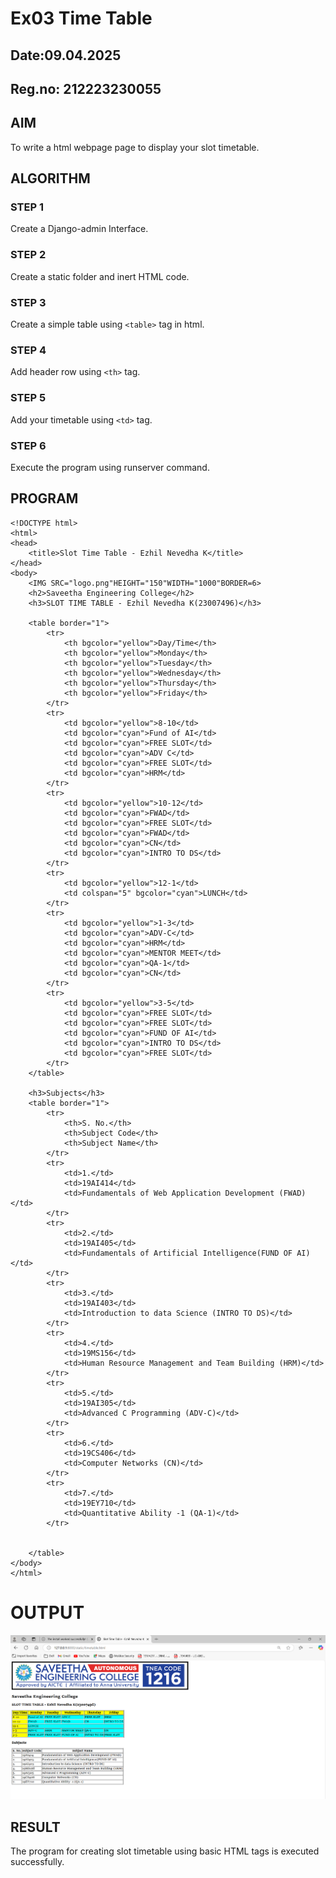 # Ex03 Time Table
## Date:09.04.2025
## Reg.no: 212223230055
## AIM
To write a html webpage page to display your slot timetable.

## ALGORITHM
### STEP 1
Create a Django-admin Interface.

### STEP 2
Create a static folder and inert HTML code.

### STEP 3
Create a simple table using ```<table>``` tag in html.

### STEP 4
Add header row using ```<th>``` tag.

### STEP 5
Add your timetable using ```<td>``` tag.

### STEP 6
Execute the program using runserver command.

## PROGRAM
```
<!DOCTYPE html>
<html>
<head>
    <title>Slot Time Table - Ezhil Nevedha K</title>
</head>
<body>
    <IMG SRC="logo.png"HEIGHT="150"WIDTH="1000"BORDER=6>
    <h2>Saveetha Engineering College</h2>
    <h3>SLOT TIME TABLE - Ezhil Nevedha K(23007496)</h3>

    <table border="1">
        <tr>
            <th bgcolor="yellow">Day/Time</th>
            <th bgcolor="yellow">Monday</th>
            <th bgcolor="yellow">Tuesday</th>
            <th bgcolor="yellow">Wednesday</th>
            <th bgcolor="yellow">Thursday</th>
            <th bgcolor="yellow">Friday</th>
        </tr>
        <tr>
            <td bgcolor="yellow">8-10</td>
            <td bgcolor="cyan">Fund of AI</td>
            <td bgcolor="cyan">FREE SLOT</td>
            <td bgcolor="cyan">ADV C</td>
            <td bgcolor="cyan">FREE SLOT</td>
            <td bgcolor="cyan">HRM</td>
        </tr>
        <tr>
            <td bgcolor="yellow">10-12</td>
            <td bgcolor="cyan">FWAD</td>
            <td bgcolor="cyan">FREE SLOT</td>
            <td bgcolor="cyan">FWAD</td>
            <td bgcolor="cyan">CN</td>
            <td bgcolor="cyan">INTRO TO DS</td>
        </tr>
        <tr>
            <td bgcolor="yellow">12-1</td>
            <td colspan="5" bgcolor="cyan">LUNCH</td>
        </tr>
        <tr>
            <td bgcolor="yellow">1-3</td>
            <td bgcolor="cyan">ADV-C</td>
            <td bgcolor="cyan">HRM</td>
            <td bgcolor="cyan">MENTOR MEET</td>
            <td bgcolor="cyan">QA-1</td>
            <td bgcolor="cyan">CN</td>
        </tr>
        <tr>
            <td bgcolor="yellow">3-5</td>
            <td bgcolor="cyan">FREE SLOT</td>
            <td bgcolor="cyan">FREE SLOT</td>
            <td bgcolor="cyan">FUND OF AI</td>
            <td bgcolor="cyan">INTRO TO DS</td>
            <td bgcolor="cyan">FREE SLOT</td>
        </tr>
    </table>

    <h3>Subjects</h3>
    <table border="1">
        <tr>
            <th>S. No.</th>
            <th>Subject Code</th>
            <th>Subject Name</th>
        </tr>
        <tr>
            <td>1.</td>
            <td>19AI414</td>
            <td>Fundamentals of Web Application Development (FWAD)</td>
        </tr>
        <tr>
            <td>2.</td>
            <td>19AI405</td>
            <td>Fundamentals of Artificial Intelligence(FUND OF AI)</td>
        </tr>
        <tr>
            <td>3.</td>
            <td>19AI403</td>
            <td>Introduction to data Science (INTRO TO DS)</td>
        </tr>
        <tr>
            <td>4.</td>
            <td>19MS156</td>
            <td>Human Resource Management and Team Building (HRM)</td>
        </tr>
        <tr>
            <td>5.</td>
            <td>19AI305</td>
            <td>Advanced C Programming (ADV-C)</td>
        </tr>
        <tr>
            <td>6.</td>
            <td>19CS406</td>
            <td>Computer Networks (CN)</td>
        </tr> 
        <tr>
            <td>7.</td>
            <td>19EY710</td>
            <td>Quantitative Ability -1 (QA-1)</td>
        </tr>


    </table>
</body>
</html>
```
# OUTPUT
![alt text](image.png)
## RESULT
The program for creating slot timetable using basic HTML tags is executed successfully.

